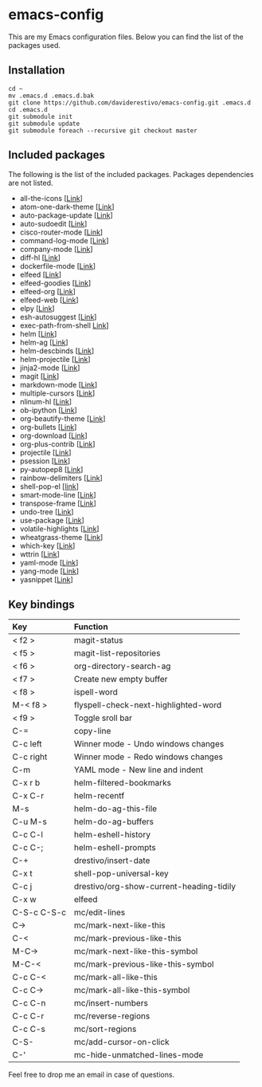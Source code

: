 # emacs-config

This are my Emacs configuration files. Below you can find the list of the packages used.

## Installation

```
cd ~
mv .emacs.d .emacs.d.bak
git clone https://github.com/daviderestivo/emacs-config.git .emacs.d
cd .emacs.d
git submodule init
git submodule update
git submodule foreach --recursive git checkout master
```

## Included packages

The following is the list of the included packages. Packages dependencies are
not listed.

* all-the-icons [[Link](https://github.com/domtronn/all-the-icons.el)]
* atom-one-dark-theme [[Link](https://github.com/jonathanchu/atom-one-dark-theme)]
* auto-package-update [[Link](https://github.com/rranelli/auto-package-update.el)]
* auto-sudoedit [[Link](https://github.com/ncaq/auto-sudoedit)]
* cisco-router-mode [[Link](https://www.emacswiki.org/emacs/download/cisco-router-mode.el)]
* command-log-mode [[Link](https://github.com/lewang/command-log-mode)]
* company-mode [[Link](https://github.com/company-mode/company-mode)]
* diff-hl [[Link](https://github.com/dgutov/diff-hl)]
* dockerfile-mode [[Link](https://github.com/spotify/dockerfile-mode)]
* elfeed [[Link](https://github.com/skeeto/elfeed)]
* elfeed-goodies [[Link](https://github.com/algernon/elfeed-goodies)]
* elfeed-org [[Link](https://github.com/remyhonig/elfeed-org)]
* elfeed-web [[Link](https://github.com/skeeto/elfeed/tree/master/web)]
* elpy [[Link](https://elpy.readthedocs.io)]
* esh-autosuggest [[Link](https://github.com/dieggsy/esh-autosuggest)]
* exec-path-from-shell [Link](https://github.com/purcell/exec-path-from-shell)]
* helm [[Link](https://github.com/emacs-helm/helm)]
* helm-ag [[Link](https://github.com/syohex/emacs-helm-ag)]
* helm-descbinds [[Link](https://github.com/emacs-helm/helm-descbinds)]
* helm-projectile [[Link](https://github.com/bbatsov/helm-projectile)]
* jinja2-mode [[Link](https://github.com/paradoxxxzero/jinja2-mode)]
* magit [[Link](https://magit.vc)]
* markdown-mode [[Link](http://jblevins.org/projects/markdown-mode)]
* multiple-cursors [[Link](https://github.com/magnars/multiple-cursors.el)]
* nlinum-hl [[Link](https://github.com/hlissner/emacs-nlinum-hl)]
* ob-ipython [[Link](https://github.com/gregsexton/ob-ipython)]
* org-beautify-theme [[Link](https://github.com/jonnay/org-beautify-theme)]
* org-bullets [[Link](https://github.com/sabof/org-bullets)]
* org-download [[Link](https://github.com/abo-abo/org-download)]
* org-plus-contrib [[Link](http://orgmode.org)]
* projectile [[Link](https://github.com/bbatsov/projectile)]
* psession [[Link](https://github.com/thierryvolpiatto/psession)]
* py-autopep8 [[Link](https://github.com/paetzke/py-autopep8.el)]
* rainbow-delimiters [[Link](https://www.emacswiki.org/emacs/RainbowDelimiters)]
* shell-pop-el [[link](https://github.com/kyagi/shell-pop-el)]
* smart-mode-line [[Link](https://github.com/Malabarba/smart-mode-line)]
* transpose-frame [[Link](https://www.emacswiki.org/emacs/TransposeFrame)]
* undo-tree [[Link](https://github.com/emacsmirror/undo-tree)]
* use-package [[Link](https://github.com/jwiegley/use-package)]
* volatile-highlights [[Link](https://github.com/k-talo/volatile-highlights.el)]
* wheatgrass-theme [[Link](https://github.com/jwiegley/emacs-release/blob/master/etc/themes/wheatgrass-theme.el)]
* which-key [[Link](https://github.com/justbur/emacs-which-key)]
* wttrin [[Link](https://github.com/bcbcarl/emacs-wttrin)]
* yaml-mode [[Link](https://github.com/yoshiki/yaml-mode)]
* yang-mode [[Link](https://github.com/mbj4668/yang-mode)]
* yasnippet [[Link](https://github.com/joaotavora/yasnippet)]

## Key bindings

| Key | Function |
| :--- | :--- |
| < f2 > | magit-status |
| < f5 > | magit-list-repositories |
| < f6 > | org-directory-search-ag |
| < f7 > | Create new empty buffer |
| < f8 > | ispell-word |
| M-< f8 > | flyspell-check-next-highlighted-word |
| < f9 > | Toggle sroll bar  |
| C-= | copy-line |
| C-c left  | Winner mode - Undo windows changes  |
| C-c right  | Winner mode - Redo windows changes  |
| C-m | YAML mode - New line and indent |
| C-x r b | helm-filtered-bookmarks |
| C-x C-r | helm-recentf |
| M-s | helm-do-ag-this-file |
| C-u M-s | helm-do-ag-buffers |
| C-c C-l |  helm-eshell-history |
| C-c C-; |  helm-eshell-prompts |
| C-+ | drestivo/insert-date |
| C-x t | shell-pop-universal-key |
| C-c j | drestivo/org-show-current-heading-tidily |
| C-x w | elfeed |
| C-S-c C-S-c | mc/edit-lines |
| C-> | mc/mark-next-like-this |
| C-< | mc/mark-previous-like-this |
| M-C-> | mc/mark-next-like-this-symbol |
| M-C-< | mc/mark-previous-like-this-symbol |
| C-c C-< | mc/mark-all-like-this |
| C-c C-> | mc/mark-all-like-this-symbol |
| C-c C-n | mc/insert-numbers |
| C-c C-r | mc/reverse-regions |
| C-c C-s | mc/sort-regions |
| C-S-<mouse-1> | mc/add-cursor-on-click |
| C-'| mc-hide-unmatched-lines-mode |


Feel free to drop me an email in case of questions.
